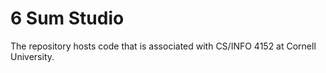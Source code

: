 # 6 Sum Studio

The repository hosts code that is associated with CS/INFO 4152 at Cornell University.

